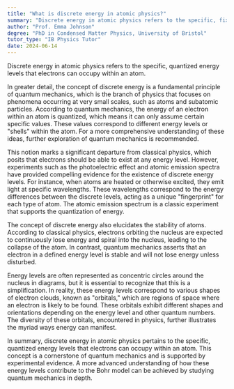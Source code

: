 ```yaml
---
title: "What is discrete energy in atomic physics?"
summary: "Discrete energy in atomic physics refers to the specific, fixed energy levels that electrons can occupy within an atom."
author: "Prof. Emma Johnson"
degree: "PhD in Condensed Matter Physics, University of Bristol"
tutor_type: "IB Physics Tutor"
date: 2024-06-14
---
```


Discrete energy in atomic physics refers to the specific, quantized energy levels that electrons can occupy within an atom.

In greater detail, the concept of discrete energy is a fundamental principle of quantum mechanics, which is the branch of physics that focuses on phenomena occurring at very small scales, such as atoms and subatomic particles. According to quantum mechanics, the energy of an electron within an atom is quantized, which means it can only assume certain specific values. These values correspond to different energy levels or "shells" within the atom. For a more comprehensive understanding of these ideas, further exploration of quantum mechanics is recommended.

This notion marks a significant departure from classical physics, which posits that electrons should be able to exist at any energy level. However, experiments such as the photoelectric effect and atomic emission spectra have provided compelling evidence for the existence of discrete energy levels. For instance, when atoms are heated or otherwise excited, they emit light at specific wavelengths. These wavelengths correspond to the energy differences between the discrete levels, acting as a unique "fingerprint" for each type of atom. The atomic emission spectrum is a classic experiment that supports the quantization of energy.

The concept of discrete energy also elucidates the stability of atoms. According to classical physics, electrons orbiting the nucleus are expected to continuously lose energy and spiral into the nucleus, leading to the collapse of the atom. In contrast, quantum mechanics asserts that an electron in a defined energy level is stable and will not lose energy unless disturbed.

Energy levels are often represented as concentric circles around the nucleus in diagrams, but it is essential to recognize that this is a simplification. In reality, these energy levels correspond to various shapes of electron clouds, known as "orbitals," which are regions of space where an electron is likely to be found. These orbitals exhibit different shapes and orientations depending on the energy level and other quantum numbers. The diversity of these orbitals, encountered in physics, further illustrates the myriad ways energy can manifest.

In summary, discrete energy in atomic physics pertains to the specific, quantized energy levels that electrons can occupy within an atom. This concept is a cornerstone of quantum mechanics and is supported by experimental evidence. A more advanced understanding of how these energy levels contribute to the Bohr model can be achieved by studying quantum mechanics in depth.
    